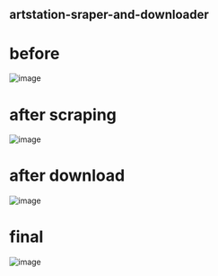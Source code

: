 ## artstation-sraper-and-downloader

# before
![image](https://github.com/user-attachments/assets/936f45d1-b1bb-45b4-8d3b-5826fb90ce7f)

# after scraping
![image](https://github.com/user-attachments/assets/63278302-8103-4673-b1b5-1dbfda2e9485)

# after download
![image](https://github.com/user-attachments/assets/04f27f0a-31fb-4dfe-8815-c92970adb698)

# final
![image](https://github.com/user-attachments/assets/a7707527-84c1-495f-ae73-dec3f09358c9)
